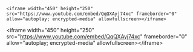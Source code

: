 ```
<iframe width="450" height="250" src="https://www.youtube.com/embed/QqQXAyj74xc" frameborder="0" allow="autoplay; encrypted-media" allowfullscreen></iframe>
```

&lt;iframe width="450" height="250" src="https://www.youtube.com/embed/QqQXAyj74xc" frameborder="0" allow="autoplay; encrypted-media" allowfullscreen&gt;&lt;/iframe&gt;

